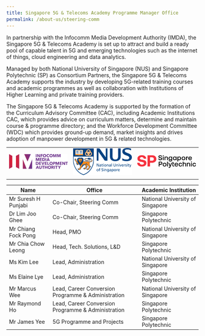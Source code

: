 ```yaml
---
title: Singapore 5G & Telecoms Academy Programme Manager Office
permalink: /about-us/steering-comm
---
```

In partnership with the Infocomm Media Development Authority (IMDA), the Singapore 5G &amp; Telecoms Academy is set up to attract and build a ready pool of capable talent in 5G and emerging technologies such as the internet of things, cloud engineering and data analytics.

Managed by both National University of Singapore (NUS) and Singapore Polytechnic (SP) as Consortium Partners, the Singapore 5G &amp; Telecoms Academy supports the industry by developing 5G-related training courses and academic programmes as well as collaboration with Institutions of Higher Learning and private training providers.

The Singapore 5G &amp; Telecoms Academy is supported by the formation of the Curriculum Advisory 
Committee (CAC), including Academic Institutions CAC, which provides advice on curriculum matters, determine and maintain course &amp; programme directory; and the Workforce Development Committee (WDC) which provides ground-up demand, market insights and drives adoption of manpower development in 5G &amp; related technologies.




|  |  |    | 
| -------- | -------- | -------- | 
|<img  alt="IMDA" src="/images/banners-and-logos/IMDA%20Logo.png">| <img  alt="NUS" src="/images/banners-and-logos/NUS%20Logo.png"> |<img  alt="SP" src="/images/banners-and-logos/SP%20Logo.png"> |
|  ||  | 



| Name | Office| Academic Institution |
| -------- | -------- | -------- |
| Mr Suresh H Punjabi   | Co-Chair, Steering Comm    | National University of Singapore |
| Dr Lim Joo Ghee | Co-Chair, Steering Comm    | Singapore Polytechnic |
|Mr Chiang Fock Pong   | Head, PMO | National University of Singapore |
| Mr Chia Chow Leong | Head, Tech. Solutions, L&amp;D  | Singapore Polytechnic |
| Ms Kim Lee | Lead, Administration  | National University of Singapore |
|Ms Elaine Lye | Lead, Administration |Singapore Polytechnic |
|Mr Marcus Wee | Lead, Career Conversion Programme & Administration |National University of Singapore |
|Mr Raymond Ho| Lead, Career Conversion Programme & Administration |Singapore Polytechnic |
|Mr James Yee | 5G Programme and Projects |Singapore Polytechnic |